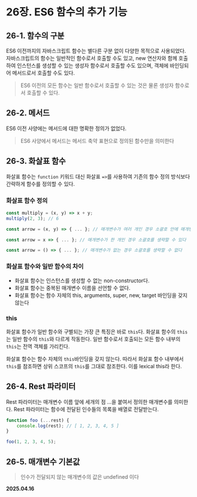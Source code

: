 # 26장. ES6 함수의 추가 기능

## 26-1. 함수의 구분

ES6 이전까지의 자바스크립트 함수는 별다른 구분 없이 다양한 목적으로 사용되었다.
자바스크립트의 함수는 일반적인 함수로서 호출할 수도 있고,
new 연산자와 함께 호출하여 인스턴스를 생성할 수 있는 생성자 함수로서 호출할 수도 있으며,
객체에 바인딩되어 메서드로서 호출할 수도 있다.

> ES6 이전의 모든 함수는 일반 함수로서 호출할 수 있는 것은 물론 생성자 함수로서 호출할 수 있다.

## 26-2. 메서드

ES6 이전 사양에는 메서드에 대한 명확한 정의가 없었다.

> ES6 사양에서 메서드는 메서드 축약 표현으로 정의된 함수만을 의미한다

## 26-3. 화살표 함수

화살표 함수는 `function` 키워드 대신 화살표 `=>`를 사용하여 기존의 함수 정의 방식보다 간략하게 함수를 정의할 수 있다.

### 화살표 함수 정의

```javascript
const multiply = (x, y) => x + y;
multiply(2, 3); // 6

const arrow = (x, y) => { ... }; // 매개변수가 여러 개인 경우 소괄호 안에 매개변수를 선언한다

const arrow = x => { ... }; // 매개변수가 한 개인 경우 소괄호를 생략할 수 있다

const arrow = () => { ... }; // 매개변수가 없는 경우 소괄호를 생략할 수 없다
```

### 화살표 함수와 일반 함수의 차이

- 화살표 함수는 인스턴스를 생성할 수 없는 non-constructor다.
- 화살표 함수는 중복된 매개변수 이름을 선언할 수 없다.
- 화살표 함수는 함수 자체의 this, arguments, super, new, target 바인딩을 갖지 않는다

### this

화살표 함수가 일반 함수와 구별되는 가장 큰 특징은 바로 `this`다. 화살표 함수의 `this`는 일반 함수의 `this`와 다르게 작동한다. 일반 함수로서 호출되는 모든 함수 내부의 `this`는 전역 객체를 가리킨다.

화살표 함수는 함수 자체의 `this`바인딩을 갖지 않는다. 따라서 화살표 함수 내부에서 `this`를 참조하면 상위 스코프의 `this`를 그대로 참조한다. 이를 lexical this라 한다.

## 26-4. Rest 파라미터

Rest 파라미터는 매개변수 이름 앞에 세개의 점 ...을 붙여서 정의한 매개변수를 의미한다. Rest 파라미터는 함수에 전달된 인수들의 목록을 배열로 전달받는다.

```javascript
function foo (...rest) {
    console.log(rest); // [ 1, 2, 3, 4, 5 ]
}

foo(1, 2, 3, 4, 5);
```

## 26-5. 매개변수 기본값

> 인수가 전달되지 않는 매개변수의 값은 undefined 이다


**2025.04.16**